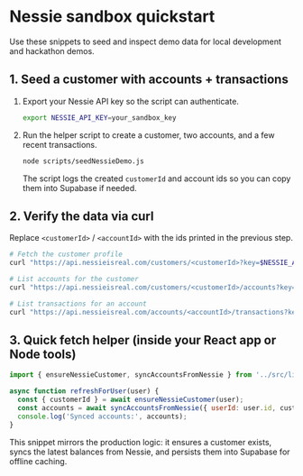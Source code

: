 # Nessie sandbox quickstart

Use these snippets to seed and inspect demo data for local development and hackathon demos.

## 1. Seed a customer with accounts + transactions

1. Export your Nessie API key so the script can authenticate.

   ```bash
   export NESSIE_API_KEY=your_sandbox_key
   ```

2. Run the helper script to create a customer, two accounts, and a few recent transactions.

   ```bash
   node scripts/seedNessieDemo.js
   ```

   The script logs the created `customerId` and account ids so you can copy them into Supabase if needed.

## 2. Verify the data via curl

Replace `<customerId>` / `<accountId>` with the ids printed in the previous step.

```bash
# Fetch the customer profile
curl "https://api.nessieisreal.com/customers/<customerId>?key=$NESSIE_API_KEY" | jq

# List accounts for the customer
curl "https://api.nessieisreal.com/customers/<customerId>/accounts?key=$NESSIE_API_KEY" | jq

# List transactions for an account
curl "https://api.nessieisreal.com/accounts/<accountId>/transactions?key=$NESSIE_API_KEY" | jq
```

## 3. Quick fetch helper (inside your React app or Node tools)

```js
import { ensureNessieCustomer, syncAccountsFromNessie } from '../src/lib/nessie.js';

async function refreshForUser(user) {
  const { customerId } = await ensureNessieCustomer(user);
  const accounts = await syncAccountsFromNessie({ userId: user.id, customerId });
  console.log('Synced accounts:', accounts);
}
```

This snippet mirrors the production logic: it ensures a customer exists, syncs the latest balances from Nessie, and persists them into Supabase for offline caching.
